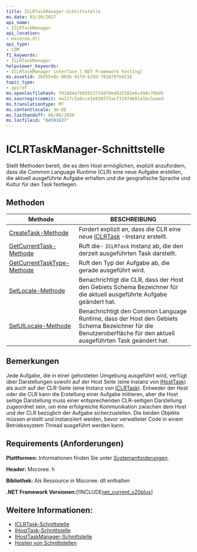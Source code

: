 ```yaml
---
title: ICLRTaskManager-Schnittstelle
ms.date: 03/30/2017
api_name:
- ICLRTaskManager
api_location:
- mscoree.dll
api_type:
- COM
f1_keywords:
- ICLRTaskManager
helpviewer_keywords:
- ICLRTaskManager interface [.NET Framework hosting]
ms.assetid: 2bd55e0c-001b-41fd-b29d-f01670fe8216
topic_type:
- apiref
ms.openlocfilehash: f918d4e7b95922734d70ed832581e6c494c70b05
ms.sourcegitcommit: da21fc5a8cce1e028575acf31974681a1bc5aeed
ms.translationtype: MT
ms.contentlocale: de-DE
ms.lasthandoff: 06/08/2020
ms.locfileid: "84501637"
---
```

# <a name="iclrtaskmanager-interface"></a>ICLRTaskManager-Schnittstelle
Stellt Methoden bereit, die es dem Host ermöglichen, explizit anzufordern, dass die Common Language Runtime (CLR) eine neue Aufgabe erstellen, die aktuell ausgeführte Aufgabe erhalten und die geografische Sprache und Kultur für den Task festlegen.  
  
## <a name="methods"></a>Methoden  
  
|Methode|BESCHREIBUNG|  
|------------|-----------------|  
|[CreateTask-Methode](iclrtaskmanager-createtask-method.md)|Fordert explizit an, dass die CLR eine neue [ICLRTask](iclrtask-interface.md) -Instanz erstellt.|  
|[GetCurrentTask-Methode](iclrtaskmanager-getcurrenttask-method.md)|Ruft die- `ICLRTask` Instanz ab, die den derzeit ausgeführten Task darstellt.|  
|[GetCurrentTaskType-Methode](iclrtaskmanager-getcurrenttasktype-method.md)|Ruft den Typ der Aufgabe ab, die gerade ausgeführt wird.|  
|[SetLocale-Methode](iclrtaskmanager-setlocale-method.md)|Benachrichtigt die CLR, dass der Host den Gebiets Schema Bezeichner für die aktuell ausgeführte Aufgabe geändert hat.|  
|[SetUILocale-Methode](iclrtaskmanager-setuilocale-method.md)|Benachrichtigt den Common Language Runtime, dass der Host den Gebiets Schema Bezeichner für die Benutzeroberfläche für den aktuell ausgeführten Task geändert hat.|  
  
## <a name="remarks"></a>Bemerkungen  
 Jede Aufgabe, die in einer gehosteten Umgebung ausgeführt wird, verfügt über Darstellungen sowohl auf der Host Seite (eine Instanz von [IHostTask](ihosttask-interface.md)) als auch auf der CLR-Seite (eine Instanz von [ICLRTask](iclrtask-interface.md)). Entweder der Host oder die CLR kann die Erstellung einer Aufgabe initiieren, aber die Host seitige Darstellung muss einer entsprechenden CLR-seitigen Darstellung zugeordnet sein, um eine erfolgreiche Kommunikation zwischen dem Host und der CLR bezüglich der Aufgabe sicherzustellen. Die beiden Objekte müssen erstellt und instanziiert werden, bevor verwalteter Code in einem Betriebssystem Thread ausgeführt werden kann.  
  
## <a name="requirements"></a>Requirements (Anforderungen)  
 **Plattformen:** Informationen finden Sie unter [Systemanforderungen](../../get-started/system-requirements.md).  
  
 **Header:** Mscoree. h  
  
 **Bibliothek:** Als Ressource in Mscoree. dll enthalten  
  
 **.NET Framework Versionen:**[!INCLUDE[net_current_v20plus](../../../../includes/net-current-v20plus-md.md)]  
  
## <a name="see-also"></a>Weitere Informationen:

- [ICLRTask-Schnittstelle](iclrtask-interface.md)
- [IHostTask-Schnittstelle](ihosttask-interface.md)
- [IHostTaskManager-Schnittstelle](ihosttaskmanager-interface.md)
- [Hosten von Schnittstellen](hosting-interfaces.md)
